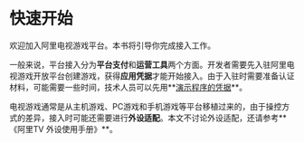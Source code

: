 # 快速开始

欢迎加入阿里电视游戏平台。本书将引导你完成接入工作。

一般来说，平台接入分为**平台支付**和**运营工具**两个方面。开发者需要先入驻阿里电视游戏开放平台创建游戏，获得**应用凭据**才能开始接入。由于入驻时需要准备认证材料，可能需要一些时间，技术人员可以先用**[演示程序的凭据](appendix/credentials.md)**。

电视游戏通常是从主机游戏、PC游戏和手机游戏等平台移植过来的，由于操控方式的差异，接入时可能还需要进行**外设适配**。本文不讨论外设适配，还请参考**《阿里TV 外设使用手册》**。
